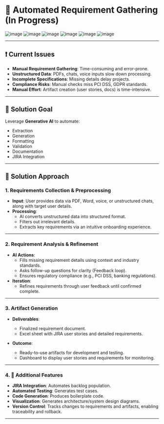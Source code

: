 # 🚧 Automated Requirement Gathering (In Progress)

![image](https://github.com/user-attachments/assets/192b5bbe-dc85-410b-b5dd-f9306cca7018)
![image](https://github.com/user-attachments/assets/8ca29d88-c9d4-4f15-bae7-c3ecdf5bc163)
![image](https://github.com/user-attachments/assets/c8724d08-49ec-4e92-b78c-92ed66a87b1f)
![image](https://github.com/user-attachments/assets/f9b3b42e-a55f-4647-a8e8-dca93665482e)
![image](https://github.com/user-attachments/assets/7741a337-b5cb-443e-9747-244d9fad5c1e)
![image](https://github.com/user-attachments/assets/1d40a322-8d5b-4f82-a823-fb0f27afdb95)

---

## ❗ Current Issues

- **Manual Requirement Gathering**: Time-consuming and error-prone.
- **Unstructured Data**: PDFs, chats, voice inputs slow down processing.
- **Incomplete Specifications**: Missing details delay projects.
- **Compliance Risks**: Manual checks miss PCI DSS, GDPR standards.
- **Manual Effort**: Artifact creation (user stories, docs) is time-intensive.

---

## 🎯 Solution Goal

Leverage **Generative AI** to automate:
- Extraction
- Generation
- Formatting
- Validation
- Documentation
- JIRA Integration

---

## 🧠 Solution Approach

### 1. Requirements Collection & Preprocessing

- **Input**: User provides data via PDF, Word, voice, or unstructured chats, along with target user details.
- **Processing**:
  - AI converts unstructured data into structured format.
  - Filters out irrelevant details.
  - Extracts key requirements via an intuitive onboarding experience.

---

### 2. Requirement Analysis & Refinement

- **AI Actions**:
  - Fills missing requirement details using context and industry standards.
  - Asks follow-up questions for clarity (Feedback loop).
  - Ensures regulatory compliance (e.g., PCI DSS, banking regulations).
- **Iteration**:
  - Refines requirements through user feedback until confirmed complete.

---

### 3. Artifact Generation

- **Deliverables**:
  - Finalized requirement document.
  - Excel sheet with JIRA user stories and detailed requirements.

- **Outcome**:
  - Ready-to-use artifacts for development and testing.
  - Dashboard to display user stories and requirements for monitoring.

---

### 4. 🔧 Additional Features

- **JIRA Integration**: Automates backlog population.
- **Automated Testing**: Generates test cases.
- **Code Generation**: Produces boilerplate code.
- **Visualization**: Generates architecture/system design diagrams.
- **Version Control**: Tracks changes to requirements and artifacts, enabling traceability and rollback.

---
